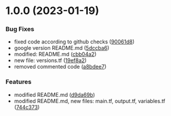 # 1.0.0 (2023-01-19)


### Bug Fixes

* fixed code according to github checks ([90061d8](https://github.com/data-platform-hq/terraform-google-vpc-networks/commit/90061d87b5ec030ea0eea973443d5cbc244dd75f))
* google version README.md ([5dccba6](https://github.com/data-platform-hq/terraform-google-vpc-networks/commit/5dccba69895388ceb86bcef98a14137564bc88f2))
* modified:   README.md ([cbb04a2](https://github.com/data-platform-hq/terraform-google-vpc-networks/commit/cbb04a27543b51a691a6fd6247b8efd636e74556))
* new file:   versions.tf ([19ef8a2](https://github.com/data-platform-hq/terraform-google-vpc-networks/commit/19ef8a203e90d8a470bad2992cc3bd5ab3572d99))
* removed commented code ([a8bdee7](https://github.com/data-platform-hq/terraform-google-vpc-networks/commit/a8bdee7702000dce6155ea5e9ec946f980388e32))


### Features

* modified   README.md ([d9da69b](https://github.com/data-platform-hq/terraform-google-vpc-networks/commit/d9da69b9b89ea6aa0b919bfb8fd7505ac4bc204c))
* modified README.md, new files: main.tf, output.tf, variables.tf ([744c373](https://github.com/data-platform-hq/terraform-google-vpc-networks/commit/744c373737044b46cfc8b63c79231b18b6d956d7))
